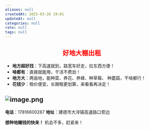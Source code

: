```yaml
---
aliases: null
createdAt: 2025-03-26 19:01
updateAt: null
categories: null
rate: null
tags: null
---
```


## <font color="#ff0000"><center>好地大棚出租</center></font>

- **地方超好找**：下高速就到，路宽车好走，拉东西方便！
- **啥都有**：直接就能用，干活不费劲！
- **地方大**：两亩地，能种菜、养花、养蜂、种草莓、 种蘑菇，干啥都行！
- **花钱少**：租价便宜，长期租更划算，来看看再决定！

## ![image.png](https://cdn.jsdelivr.net/gh/duanbiao2000/BlogGallery@main/picture/202503261858042.png)

**电话**：17816600287
**地址**：建德市大洋镇高速路口旁边

**想种地赚钱的快来！** 机会不多，赶紧来！
